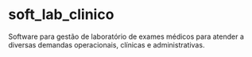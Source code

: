 # soft_lab_clinico
Software para gestão de laboratório de exames médicos para atender a diversas demandas operacionais, clínicas e administrativas.
